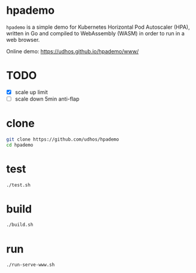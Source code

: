 # hpademo

`hpademo` is a simple demo for Kubernetes Horizontal Pod Autoscaler (HPA), written in Go and compiled to WebAssembly (WASM) in order to run in a web browser.

Online demo: https://udhos.github.io/hpademo/www/

# TODO

- [X] scale up limit
- [ ] scale down 5min anti-flap

# clone

```bash
git clone https://github.com/udhos/hpademo
cd hpademo
```

# test

```bash
./test.sh
```

# build

```bash
./build.sh
```

# run

```bash
./run-serve-www.sh
```

